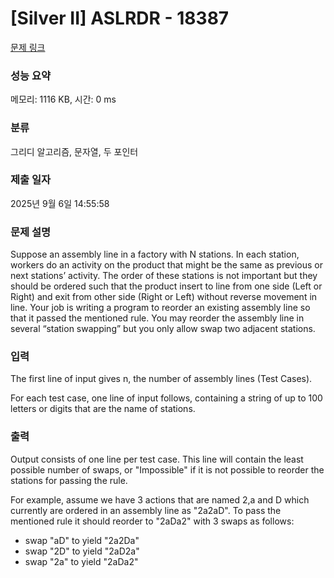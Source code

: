 # [Silver II] ASLRDR - 18387 

[문제 링크](https://www.acmicpc.net/problem/18387) 

### 성능 요약

메모리: 1116 KB, 시간: 0 ms

### 분류

그리디 알고리즘, 문자열, 두 포인터

### 제출 일자

2025년 9월 6일 14:55:58

### 문제 설명

<p>Suppose an assembly line in a factory with N stations. In each station, workers do an activity on the product that might be the same as previous or next stations’ activity. The order of these stations is not important but they should be ordered such that the product insert to line from one side (Left or Right) and exit from other side (Right or Left) without reverse movement in line. Your job is writing a program to reorder an existing assembly line so that it passed the mentioned rule. You may reorder the assembly line in several “station swapping” but you only allow swap two adjacent stations.</p>

### 입력 

 <p>The first line of input gives n, the number of assembly lines (Test Cases).</p>

<p>For each test case, one line of input follows, containing a string of up to 100 letters or digits that are the name of stations.</p>

### 출력 

 <p>Output consists of one line per test case. This line will contain the least possible number of swaps, or "Impossible" if it is not possible to reorder the stations for passing the rule.</p>

<p>For example, assume we have 3 actions that are named 2,a and D which currently are ordered in an assembly line as "2a2aD". To pass the mentioned rule it should reorder to "2aDa2" with 3 swaps as follows:</p>

<ul>
	<li>swap "aD" to yield "2a2Da"</li>
	<li>swap "2D" to yield "2aD2a"</li>
	<li>swap "2a" to yield "2aDa2"</li>
</ul>

